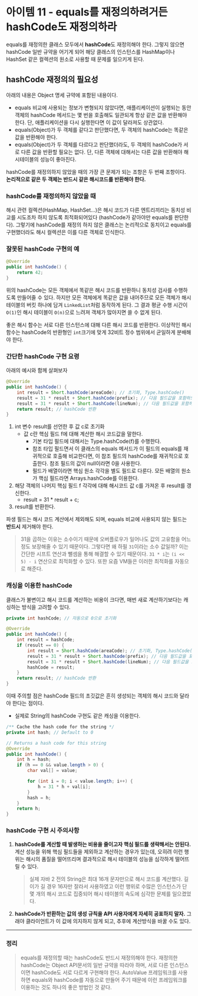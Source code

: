 # 아이템 11 - equals를 재정의하려거든 hashCode도 재정의하라

equals를 재정의한 클래스 모두에서 **hashCode**도 재정의해야 한다. 그렇지 않으면 hashCode 일반 규약을 어기게 되어 해당 클래스의 인스턴스를 HashMap이나 HashSet 같은 컬렉션의 원소로 사용할 때 문제를 일으키게 된다.

## hashCode 재정의의 필요성

아래의 내용은 Object 명세 규약에 포함된 내용이다.

- equals 비교에 사용되는 정보가 변형되지 않았다면, 애플리케이션이 실행되는 동안 객체의 hashCode 메서드는 몇 번을 호출해도 일관되게 항상 같은 값을 반환해야 한다. 단, 애플리케이션을 다시 실행한다면 이 값이 달라져도 상관없다.
- equals(Object)가 두 객체를 같다고 판단했다면, 두 객체의 hashCode는 똑같은 값을 반환해야 한다.
- equals(Object)가 두 객체를 다르다고 판단했더라도, 두 객체의 hashCode가 서로 다른 값을 반환할 필요는 없다. 단, 다른 객체에 대해서는 다른 값을 반환해야 해시테이블의 성능이 좋아진다.

hashCode를 재정의하지 않았을 때의 가장 큰 문제가 되는 조항은 두 번째 조항이다. **논리적으로 같은 두 객체는 반드시 같은 해시코드를 반환해야 한다.**

### hashCode를 재정의하지 않았을 때

해시 관련 컬렉션(HashMap, HashSet...)은 해시 코드가 다른 엔트리끼리는 동치성 비교를 시도조차 하지 않도록 최적화되어있다 (hashCode가 같아야만 equals를 판단한다). 그렇기에 hashCode를 재정의 하지 않은 클래스는 논리적으로 동치이고 equals를 구현했더라도 해시 컬렉션은 이를 다른 객체로 인식한다.

### 잘못된 hashCode 구현의 예

```java
@Override
public int hashCode() {
    return 42;
}
```

위의 hashCode는 모든 객체에서 똑같은 해시 코드를 반환하니 동치성 검사를 수행하도록 만들어줄 수 있다. 하지만 모든 객체에게 똑같은 값을 내어주므로 모든 객체가 해시 테이블의 버킷 하나에 담겨 `LinkedList`처럼 동작하게 된다. 그 결과 평균 수행 시간이 `O(1)`인 해시 테이블이 `O(n)`으로 느려져 객체가 많아지면 쓸 수 없게 된다.

좋은 해시 함수는 서로 다른 인스턴스에 대해 다른 해시 코드를 반환한다. 이상적인 해시함수는 hashCode의 반환형인 `int`크기에 맞게 32비트 정수 범위에서 균일하게 분배해야 한다.

### 간단한 hashCode 구현 요령

아래의 예시와 함께 살펴보자

```java
@Override
public int hashCode() {
    int result = Short.hashCode(areaCode); // 초기화, Type.hashCode()
    result = 31 * result + Short.hashCode(prefix); // 다음 필드값을 포함하도록 hashCode 갱신
    result = 31 * result + Short.hashCode(lineNum); // 다음 필드값을 포함하도록 hashCode 갱신
    return result; // hashCode 반환
}
```

1. int 변수 result를 선언한 후 값 c로 초기화
   - 값 c란 핵심 필드 f에 대해 계산한 해시 코드값을 말한다.
     - 기본 타입 필드에 대해서는 Type.hashCode(f)를 수행한다.
     - 참조 타입 필드면서 이 클래스의 equals 메서드가 이 필드의 equals를 재귀적으로 호출해 비교한다면, 이 참조 필드의 hashCode를 재귀적으로 호출한다. 참조 필드의 값이 null이라면 0을 사용한다.
     - 필드가 배열이라면 핵심 원소 각각을 별도 필드로 다룬다. 모든 배열의 원소가 핵심 필드라면 Arrays.hashCode를 이용한다.
2. 해당 객체의 나머지 핵심 필드 f 각각에 대해 해시코드 값 c를 가져온 후 result를 갱신한다.
   - result = 31 \* result + c;
3. result를 반환한다.

파생 필드는 해시 코드 계산에서 제외해도 되며, equals 비교에 사용되지 않는 필드는 **반드시** 제거해야 한다.

> 31을 곱하는 이유는 소수이기 때문에 오버플로우가 일어나도 값의 고유함을 어느 정도 보장해줄 수 있기 때문이다. 그렇다면 왜 하필 `31`이라는 소수 값일까? 이는 간단한 시프트 연산과 뺄셈을 통해 해결할 수 있기 때문이다. `31 * i`는 `(i << 5) - i` 연산으로 최적화할 수 있다. 또한 요즘 VM들은 이러한 최적화를 자동으로 해준다.

### 캐싱을 이용한 hashCode

클래스가 불변이고 해시 코드를 계산하는 비용이 크다면, 매번 새로 계산하기보다는 캐싱하는 방식을 고려할 수 있다.

```java
private int hashCode; // 자동으로 0으로 초기화

@Override
public int hashCode() {
    int result = hashCode;
    if (result == 0) {
        int result = Short.hashCode(areaCode); // 초기화, Type.hashCode()
        result = 31 * result + Short.hashCode(prefix); // 다음 필드값을 포함하도록 hashCode 갱신
        result = 31 * result + Short.hashCode(lineNum); // 다음 필드값을 포함하도록 hashCode 갱신
        hashCode = result;
    }
    return result; // hashCode 반환
}
```

이때 주의할 점은 hashCode 필드의 초깃값은 흔히 생성되는 객체의 해시 코드와 달라야 한다는 점이다.

- 실제로 String의 hashCode 구현도 같은 캐싱을 이용한다.

```java
/** Cache the hash code for the string */
private int hash; // Default to 0

// Returns a hash code for this string
@Override
public int hashCode() {
    int h = hash;
    if (h == 0 && value.length > 0) {
        char val[] = value;

        for (int i = 0; i < value.length; i++) {
            h = 31 * h + val[i];
        }
        hash = h;
    }
    return h;
}
```

### hashCode 구현 시 주의사항

1. **hashCode를 계산할 때 발생하는 비용을 줄이고자 핵심 필드를 생략해서는 안된다.** 계산 성능을 위해 핵심 필드들을 제외하고 계산하는 경우가 있는데, 오히려 이런 행위는 해시의 품질을 떨어뜨리며 결과적으로 해시 테이블의 성능을 심각하게 떨어뜨릴 수 있다.

   > 실제 자바 2 전의 String은 최대 16개 문자만으로 해시 코드를 계산했다. 길이가 길 경우 16자만 잘라서 사용하였고 이런 행위로 수많은 인스턴스가 단 몇 개의 해시 코드로 집중되어 해시 테이블의 속도에 심각한 문제를 일으켰었다.

2. **hashCode가 반환하는 값의 생성 규칙을 API 사용자에게 자세히 공표하지 말자.** 그래야 클라이언트가 이 값에 의지하지 않게 되고, 추후에 계산방식을 바꿀 수도 있다.

---

### 정리

> equals를 재정의할 때는 hashCode도 반드시 재정의해야 한다. 재정의한 hashCode는 Object API문서의 일반 규약을 따라야 하며, 서로 다른 인스턴스이면 hashCode도 서로 다르게 구현해야 한다. AutoValue 프레임워크를 사용하면 equals와 hashCode를 자동으로 만들어 주기 때문에 이런 프레임워크를 이용하는 것도 하나의 좋은 방법인 것 같다.

